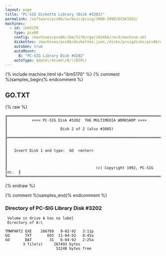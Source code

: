 ```yaml
---
layout: page
title: "PC-SIG Diskette Library (Disk #3202)"
permalink: /software/pcx86/sw/misc/pcsig/3000-3999/DISK3202/
machines:
  - id: ibm5170
    type: pcx86
    config: /machines/pcx86/ibm/5170/cga/1024kb/rev3/machine.xml
    diskettes: /machines/pcx86/diskettes.json,/disks/pcsigdisks/pcx86/diskettes.json
    autoGen: true
    autoMount:
      B: "PC-SIG Library Disk #3202"
    autoType: $date\r$time\rB:\rDIR\r
---
```


{% include machine.html id="ibm5170" %}
{% comment %}samples_begin{% endcomment %}

## GO.TXT

{% raw %}
```
╔═════════════════════════════════════════════════════════════════════════╗
║           <<<< PC-SIG Disk #3202  THE MULTIMEDIA WORKSHOP >>>>          ║
║                        Disk 2 of 2 (also #3085)                         ║
╠═════════════════════════════════════════════════════════════════════════╣
║                                                                         ║
║   Insert Disk 1 and type:  GO  <enter>                                  ║
║                                                                         ║
║                                        (c) Copyright 1992, PC-SIG Inc.  ║
╚═════════════════════════════════════════════════════════════════════════╝
```
{% endraw %}

{% comment %}samples_end{% endcomment %}

### Directory of PC-SIG Library Disk #3202

     Volume in drive A has no label
     Directory of A:\

    TMWPART2 EXE    266769   9-02-92   3:11p
    GO       TXT       693  11-04-92   8:45a
    GO       BAT        31   6-04-92   2:25a
            3 file(s)     267493 bytes
                           53248 bytes free
